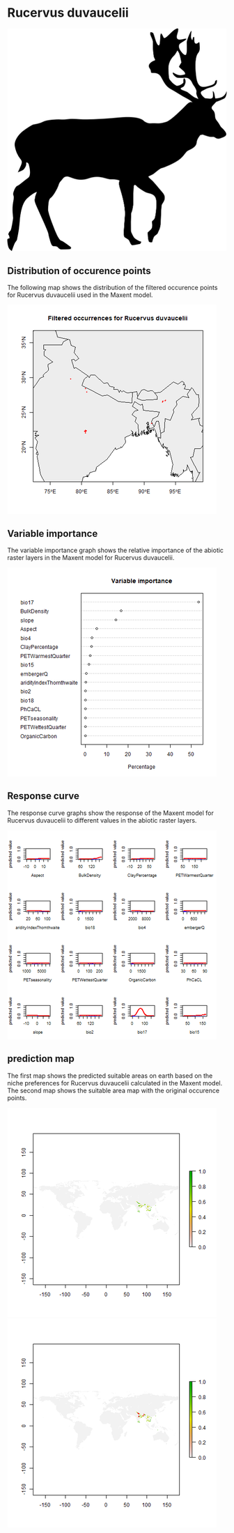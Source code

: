 # Rucervus duvaucelii 

![](image_taxa.png) 

## Distribution of occurence points 
The following map shows the distribution of the filtered occurence points for Rucervus duvaucelii used in the Maxent model. 

![](occurrences.png)
    
## Variable importance 
The variable importance graph shows the relative importance of the abiotic raster layers in the  Maxent model for Rucervus duvaucelii. 

![](valid_maxent_variable_importance.png)
    
## Response curve 
The response curve graphs show the response of the Maxent model for Rucervus duvaucelii to different values in the abiotic raster layers. 

![](valid_maxent_response_curve.png)
    
## prediction map 
The first map shows the predicted suitable areas on earth based on the niche preferences for Rucervus duvaucelii calculated in the Maxent model. The second map shows the suitable area map with the original occurence points.

![](prediction_map.png)
![](prediction_occurence_map.png)
    
